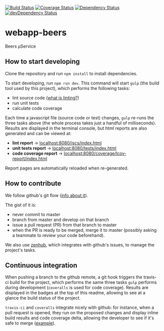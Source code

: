 [![Build Status](https://travis-ci.org/please-beer/webapp-beers.svg?branch=master)](https://travis-ci.org/please-beer/webapp-beers)
[![Coverage Status](https://img.shields.io/coveralls/please-beer/webapp-beers.svg)](https://coveralls.io/r/please-beer/webapp-beers?branch=master)
[![Dependency Status](https://david-dm.org/please-beer/webapp-beers.svg)](https://david-dm.org/please-beer/webapp-beers)
[![devDependency Status](https://david-dm.org/please-beer/webapp-beers/dev-status.svg)](https://david-dm.org/please-beer/webapp-beers#info=devDependencies)

# webapp-beers

Beers µService

## How to start developing

Clone the repository and run `npm install` to install dependencies.

To start developing, run `npm run dev`. This command will start `gulp` (the
build tool used by this project), which performs the following tasks:

- lint source code ([what is linting?](http://stackoverflow.com/questions/8503559/what-is-linting))
- run unit tests
- calculate code coverage

Each time a javascript file (source code or test) changes, `gulp` re-runs the
three tasks above (the whole process takes just a handful of milliseconds).
Results are displayed in the terminal console, but html reports are also
generated and can be viewed at:

- **lint report** -> [localhost:8080/jscs/index.html](http://localhost:8080/jscs/index.html)
- **unit tests report** -> [localhost:8080/tests/index.html](http://localhost:8080/tests/index.html)
- **code coverage report** -> [localhost:8080/coverage/lcov-report/index.html](http://localhost:8080/coverage/lcov-report/index.html)

Report pages are automatically reloaded when re-generated.

## How to contribute

We follow github's git flow ([info about it](https://guides.github.com/introduction/flow/)).

The gist of it is:

- never commit to master
- branch from master and develop on that branch
- issue a pull request (PR) from that branch to master
- when the PR is ready to be merged, merge it to master (possibly asking a
  teammate to review your code beforehand).

We also use [zenhub](https://zenhub.io), which integrates with github's issues,
to manage the project's tasks.

## Continuous integration

When pushing a branch to the github remote, a git hook triggers the travis-ci
build for the project, which performs the same three tasks `gulp` performs
during development (`coveralls` is used for code coverage). Results are
displayed in the badges at the top of this readme, allowing to see at a glance
the build status of the project.

`travis-ci` and `coveralls` integrate nicely with github: for instance, when a
pull request is opened, they run on the proposed changes and display inline
build results and code coverage delta, allowing the developer to see if it's
safe to merge ([example](https://github.com/mondora/asteroid/pull/27)).
